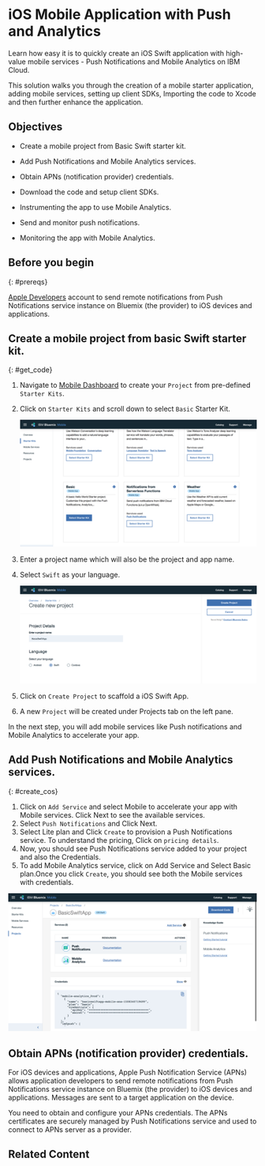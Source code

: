# iOS Mobile Application with Push and Analytics

Learn how easy it is to quickly create an iOS Swift application with high-value mobile services - Push Notifications and Mobile Analytics on IBM Cloud. 

This solution walks you through the creation of a mobile starter application, adding mobile services, setting up client SDKs, Importing the code to Xcode and then further enhance the application.

## Objectives

* Create a mobile project from Basic Swift starter kit.

* Add Push Notifications and Mobile Analytics services.

* Obtain APNs (notification provider) credentials.

* Download the code and setup client SDKs.

* Instrumenting the app to use Mobile Analytics.

* Send and monitor push notifications.

* Monitoring the app with Mobile Analytics.


## Before you begin
{: #prereqs}

[Apple Developers](https://developer.apple.com/) account to send remote notifications from Push Notifications service instance on Bluemix (the provider) to iOS devices and applications. 


## Create a mobile project from basic Swift starter kit.

{: #get_code}

1.  Navigate to [Mobile Dashboard](https://console.bluemix.net/developer/mobile/dashboard) to create your `Project` from pre-defined `Starter Kits`.
2. Click on `Starter Kits` and scroll down to select `Basic` Starter Kit.

    ![](images/solution6/mobile_dashboard.png)

3. Enter a project name which will also be the project and app name.
4. Select `Swift` as your language.

    ![](images/solution6/create_new_project.png)
5. Click on `Create Project` to scaffold a iOS Swift App.
6. A new `Project` will be created under Projects tab on the left pane.

In the next step, you will add mobile services like Push notifications and Mobile Analytics to accelerate your app.


## Add Push Notifications and Mobile Analytics services.
{: #create_cos}

1. Click on `Add Service` and select Mobile to accelerate your app with Mobile services. Click Next to see the available services.
2. Select `Push Notifications` and Click Next.
3. Select Lite plan and Click `Create` to provision a Push Notifications service. To understand the pricing, Click on `pricing details`.
4. Now, you should see Push Notifications service added to your project and also the Credentials.
5. To add Mobile Analytics service, click on Add Service and Select Basic plan.Once you click `Create`, you should see both the Mobile services with credentials.

![](images/solution6/mobile_services.png)
## Obtain APNs (notification provider) credentials.

For iOS devices and applications, Apple Push Notification Service (APNs) allows application developers to send remote notifications from Push Notifications service instance on Bluemix (the provider) to iOS devices and applications. Messages are sent to a target application on the device.

You need to obtain and configure your APNs credentials. The APNs certificates are securely managed by Push Notifications service and used to connect to APNs server as a provider.


## Related Content


